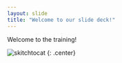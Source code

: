 ```yaml
---
layout: slide
title: "Welcome to our slide deck!"
---
```


Welcome to the training!


![skitchtocat](https://octodex.github.com/images/skitchtocat.png)
{: .center}
